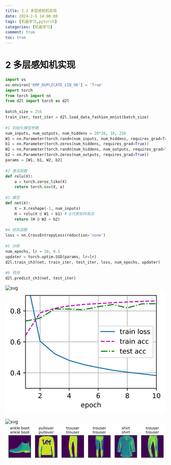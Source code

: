 ```yaml
---
title: 3.2 多层感知机实现
date: 2024-2-5 14:00:00
tags: [机器学习,pytorch]
categories: [机器学习]
comment: true
toc: true
---
```

#  
<!--more-->

# 2 多层感知机实现


```python
import os
os.environ['KMP_DUPLICATE_LIB_OK'] = 'True'
import torch
from torch import nn
from d2l import torch as d2l

batch_size = 256
train_iter, test_iter = d2l.load_data_fashion_mnist(batch_size)

#1 初始化模型参数
num_inputs, num_outputs, num_hiddens = 28*28, 10, 256
W1 = nn.Parameter(torch.randn(num_inputs, num_hiddens, requires_grad=True) * 0.01)
b1 = nn.Parameter(torch.zeros(num_hiddens, requires_grad=True))
W2 = nn.Parameter(torch.randn(num_hiddens, num_outputs, requires_grad=True) * 0.01)
b2 = nn.Parameter(torch.zeros(num_outputs, requires_grad=True))
params = [W1, b1, W2, b2]

#2 激活函数
def relu(X):
    a = torch.zeros_like(X)
    return torch.max(X, a)

#3 模型
def net(X):
    X = X.reshape(-1, num_inputs)
    H = relu(X @ W1 + b1) # @代表矩阵乘法
    return (H @ W2 + b2)

#4 损失函数
loss = nn.CrossEntropyLoss(reduction='none')

#5 训练
num_epochs, lr = 10, 0.1
updater = torch.optim.SGD(params, lr=lr)
d2l.train_ch3(net, train_iter, test_iter, loss, num_epochs, updater)

#6 预测
d2l.predict_ch3(net, test_iter)
```


![svg](D:/blog/themes/yilia/source/img/deeplearning/code/pytorch/3_mlp/2_mlp_realize_files/2_mlp_realize_1_0.svg)
![](img/deeplearning/code/pytorch/3_mlp/2_mlp_realize_files/2_mlp_realize_1_0.svg)
    



![svg](D:/blog/themes/yilia/source/img/deeplearning/code/pytorch/3_mlp/2_mlp_realize_files/2_mlp_realize_1_1.svg)
![](img/deeplearning/code/pytorch/3_mlp/2_mlp_realize_files/2_mlp_realize_1_1.svg)
    

